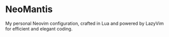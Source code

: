 # NeoMantis
My personal Neovim configuration, crafted in Lua and powered by LazyVim for efficient and elegant coding.
